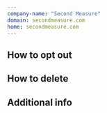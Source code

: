```yaml
---
company-name: "Second Measure"
domain: secondmeasure.com
home: secondmeasure.com
---
```

## How to opt out




## How to delete




## Additional info

















